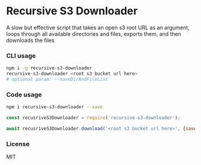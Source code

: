﻿# Recursive S3 Downloader

A slow but effective script that takes an open s3 root URL as an argument, loops through all available directories and files, exports them, and then downloads the files

### CLI usage

```sh
npm i -g recursive-s3-downloader
recursive-s3-downloader <root s3 bucket url here>
# optional param: --saveDirAndFileList
```

### Code usage

```sh
npm i recursive-s3-downloader --save
```

```javascript
const recusriveS3Downloader = require('recursive-s3-downloader');

await recusriveS3Downloader.download('<root s3 bucket url here>', {saveDirAndFileList: true})
```

### License

MIT